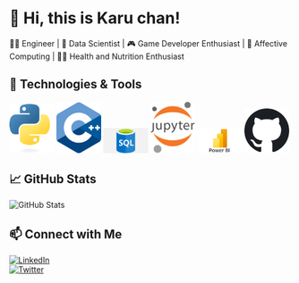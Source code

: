 # 👋 Hi, this is Karu chan!  
👨‍💻 Engineer | 🧠 Data Scientist | 🎮 Game Developer Enthusiast | 🔬 Affective Computing | 🏋️‍♀️ Health and Nutrition Enthusiast

## 🔧 Technologies & Tools  
<p align="left">
  <img src="Assets/Python-logo-notext.svg.png" alt="Python" width="80">
  <img src="Assets/ISO_C++_Logo.svg.png" alt="C++" width="80">
  <img src="Assets/png-transparent-microsoft-azure-sql-database-microsoft-sql-server-cloud-computing-text-trademark-logo.png" alt="SQL" width="80">
  <img src="Assets/Jupyter_logo.svg.png" alt="Jupyter" width="80">
  <img src="Assets/Power-BI-Symbol.png" alt="Power BI" width="80">
  <img src="Assets/Octicons-mark-github.svg" alt="GitHub" width="80">
</p>


## 📈 GitHub Stats  
![GitHub Stats](https://github-readme-stats.vercel.app/api?username=khalilmosbah&show_icons=true&theme=radical)  

## 📫 Connect with Me  
[![LinkedIn](https://img.shields.io/badge/LinkedIn-Khalil%20Mosbah-blue?style=flat&logo=linkedin)](https://linkedin.com/in/yourprofile)  
[![Twitter](https://img.shields.io/badge/Twitter-@yourhandle-blue?style=flat&logo=twitter)](https://twitter.com/yourhandle)  
